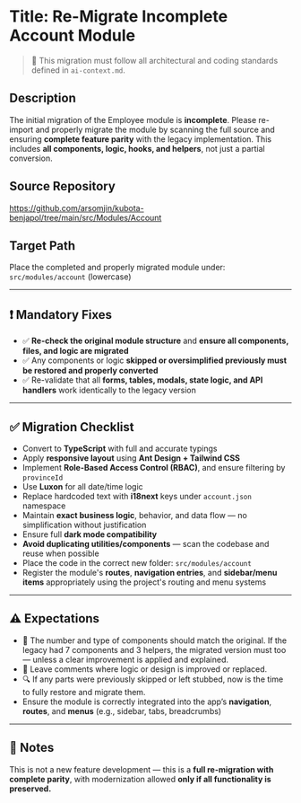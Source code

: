 # Title: Re-Migrate Incomplete Account Module

> 🔗 This migration must follow all architectural and coding standards defined in `ai-context.md`.

## Description
The initial migration of the Employee module is **incomplete**. Please re-import and properly migrate the module by scanning the full source and ensuring **complete feature parity** with the legacy implementation. This includes **all components, logic, hooks, and helpers**, not just a partial conversion.

## Source Repository
https://github.com/arsomjin/kubota-benjapol/tree/main/src/Modules/Account

## Target Path
Place the completed and properly migrated module under:  
`src/modules/account` (lowercase)

---

## ❗ Mandatory Fixes

- ✅ **Re-check the original module structure** and **ensure all components, files, and logic are migrated**
- ✅ Any components or logic **skipped or oversimplified previously must be restored and properly converted**
- ✅ Re-validate that all **forms, tables, modals, state logic, and API handlers** work identically to the legacy version

---

## ✅ Migration Checklist

- Convert to **TypeScript** with full and accurate typings
- Apply **responsive layout** using **Ant Design + Tailwind CSS**
- Implement **Role-Based Access Control (RBAC)**, and ensure filtering by `provinceId`
- Use **Luxon** for all date/time logic
- Replace hardcoded text with **i18next** keys under `account.json` namespace
- Maintain **exact business logic**, behavior, and data flow — no simplification without justification
- Ensure full **dark mode compatibility**
- **Avoid duplicating utilities/components** — scan the codebase and reuse when possible
- Place the code in the correct new folder: `src/modules/account`
- Register the module's **routes**, **navigation entries**, and **sidebar/menu items** appropriately using the project's routing and menu systems

---

## ⚠️ Expectations

- 🧩 The number and type of components should match the original. If the legacy had 7 components and 3 helpers, the migrated version must too — unless a clear improvement is applied and explained.
- 💬 Leave comments where logic or design is improved or replaced.
- 🔍 If any parts were previously skipped or left stubbed, now is the time to fully restore and migrate them.
- Ensure the module is correctly integrated into the app’s **navigation**, **routes**, and **menus** (e.g., sidebar, tabs, breadcrumbs)

---

## 🧠 Notes
This is not a new feature development — this is a **full re-migration with complete parity**, with modernization allowed **only if all functionality is preserved.**